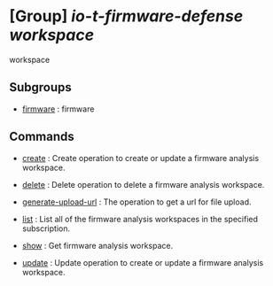 # [Group] _io-t-firmware-defense workspace_

workspace

## Subgroups

- [firmware](/Commands/io-t-firmware-defense/workspace/firmware/readme.md)
: firmware

## Commands

- [create](/Commands/io-t-firmware-defense/workspace/_create.md)
: Create operation to create or update a firmware analysis workspace.

- [delete](/Commands/io-t-firmware-defense/workspace/_delete.md)
: Delete operation to delete a firmware analysis workspace.

- [generate-upload-url](/Commands/io-t-firmware-defense/workspace/_generate-upload-url.md)
: The operation to get a url for file upload.

- [list](/Commands/io-t-firmware-defense/workspace/_list.md)
: List all of the firmware analysis workspaces in the specified subscription.

- [show](/Commands/io-t-firmware-defense/workspace/_show.md)
: Get firmware analysis workspace.

- [update](/Commands/io-t-firmware-defense/workspace/_update.md)
: Update operation to create or update a firmware analysis workspace.
